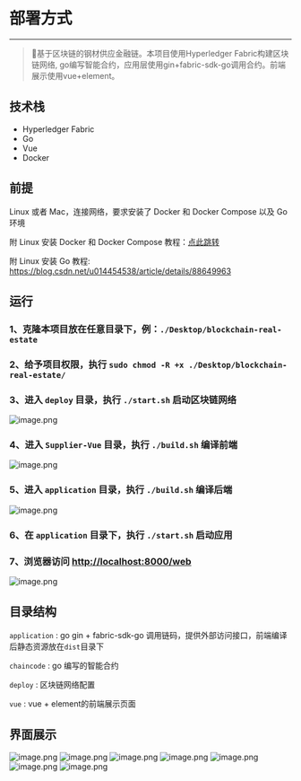# 部署方式

---

> 🚀基于区块链的钢材供应金融链。本项目使用Hyperledger Fabric构建区块链网络, go编写智能合约，应用层使用gin+fabric-sdk-go调用合约。前端展示使用vue+element。
## 技术栈

- Hyperledger Fabric
- Go
- Vue
- Docker

## 前提

Linux 或者 Mac，连接网络，要求安装了 Docker 和 Docker Compose 以及 Go 环境

附 Linux 安装 Docker 和 Docker Compose 教程：[点此跳转](/Install.md)

附 Linux 安装 Go 教程: https://blog.csdn.net/u014454538/article/details/88649963

## 运行

### 1、克隆本项目放在任意目录下，例：`./Desktop/blockchain-real-estate`


### 2、给予项目权限，执行 `sudo chmod -R +x ./Desktop/blockchain-real-estate/`

### 3、进入 `deploy` 目录，执行 `./start.sh` 启动区块链网络
![image.png](photo/1.png)

### 4、进入 `Supplier-Vue` 目录，执行 `./build.sh` 编译前端
![image.png](photo/2.png)

### 5、进入 `application` 目录，执行 `./build.sh` 编译后端
![image.png](photo/3.png)

### 6、在 `application` 目录下，执行 `./start.sh` 启动应用

### 7、浏览器访问 [http://localhost:8000/web](http://localhost:8000/web)
![image.png](photo/4.png)

## 目录结构

`application` : go gin + fabric-sdk-go 调用链码，提供外部访问接口，前端编译后静态资源放在`dist`目录下

`chaincode` : go 编写的智能合约

`deploy` : 区块链网络配置

`vue` : vue + element的前端展示页面

## 界面展示
![image.png](photo/5.png)
![image.png](photo/6.png)
![image.png](photo/7.png)
![image.png](photo/8.png)
![image.png](photo/9.png)
![image.png](photo/10.png)
![image.png](photo/11.png)
